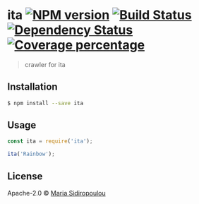 # ita [![NPM version][npm-image]][npm-url] [![Build Status][travis-image]][travis-url] [![Dependency Status][daviddm-image]][daviddm-url] [![Coverage percentage][coveralls-image]][coveralls-url]
> crawler for ita

## Installation

```sh
$ npm install --save ita
```

## Usage

```js
const ita = require('ita');

ita('Rainbow');
```
## License

Apache-2.0 © [Maria Sidiropoulou](https://github.com/marouli)


[npm-image]: https://badge.fury.io/js/ita.svg
[npm-url]: https://npmjs.org/package/ita
[travis-image]: https://travis-ci.org/marouli/ita.svg?branch=master
[travis-url]: https://travis-ci.org/marouli/ita
[daviddm-image]: https://david-dm.org/marouli/ita.svg?theme=shields.io
[daviddm-url]: https://david-dm.org/marouli/ita
[coveralls-image]: https://coveralls.io/repos/marouli/ita/badge.svg
[coveralls-url]: https://coveralls.io/r/marouli/ita
